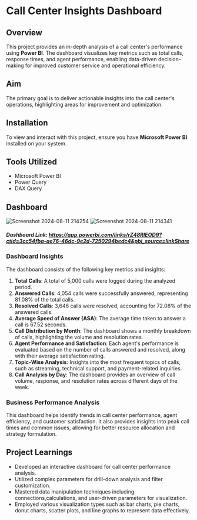 # Call Center Insights Dashboard

## Overview
This project provides an in-depth analysis of a call center's performance using **Power BI**. The dashboard visualizes key metrics such as total calls, response times, and agent performance, enabling data-driven decision-making for improved customer service and operational efficiency.

## Aim
The primary goal is to deliver actionable insights into the call center's operations, highlighting areas for improvement and optimization.

## Installation
To view and interact with this project, ensure you have **Microsoft Power BI** installed on your system.

## Tools Utilized
- Microsoft Power BI
- Power Query
- DAX Query

## Dashboard
![Screenshot 2024-08-11 214254](https://github.com/user-attachments/assets/b5654ea1-5698-4208-be88-240c164d7143)
![Screenshot 2024-08-11 214341](https://github.com/user-attachments/assets/7df9c390-a944-4f64-accb-2fd76264b5ca)


##### Dashboard Link: https://app.powerbi.com/links/rZ48RlEOD9?ctid=3cc54fba-ae76-46dc-9e2d-7250294bedc4&pbi_source=linkShare

### Dashboard Insights
The dashboard consists of the following key metrics and insights:

1. **Total Calls**: A total of 5,000 calls were logged during the analyzed period.
2. **Answered Calls**: 4,054 calls were successfully answered, representing 81.08% of the total calls.
3. **Resolved Calls**: 3,646 calls were resolved, accounting for 72.08% of the answered calls.
4. **Average Speed of Answer (ASA)**: The average time taken to answer a call is 67.52 seconds.
5. **Call Distribution by Month**: The dashboard shows a monthly breakdown of calls, highlighting the volume and resolution rates.
6. **Agent Performance and Satisfaction**: Each agent's performance is evaluated based on the number of calls answered and resolved, along with their average satisfaction rating.
7. **Topic-Wise Analysis**: Insights into the most frequent topics of calls, such as streaming, technical support, and payment-related inquiries.
8. **Call Analysis by Day**: The dashboard provides an overview of call volume, response, and resolution rates across different days of the week.

### Business Performance Analysis
This dashboard helps identify trends in call center performance, agent efficiency, and customer satisfaction. It also provides insights into peak call times and common issues, allowing for better resource allocation and strategy formulation.

## Project Learnings
- Developed an interactive dashboard for call center performance analysis.
- Utilized complex parameters for drill-down analysis and filter customization.
- Mastered data manipulation techniques including connections,calculations, and user-driven parameters for visualization.
- Employed various visualization types such as bar charts, pie charts, donut charts, scatter plots, and line graphs to represent data effectively.
